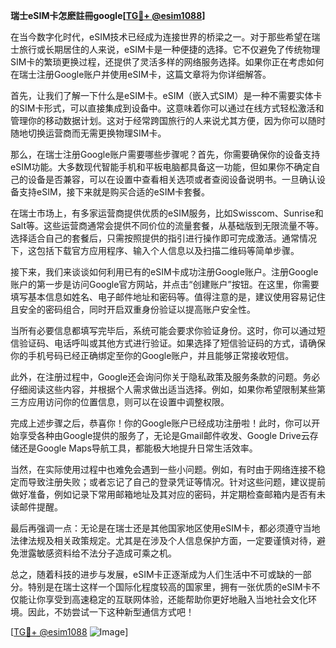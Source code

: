 **瑞士eSIM卡怎麽註冊google[[TG💪+ @esim1088](https://t.me/s/esim1088)]**

在当今数字化时代，eSIM技术已经成为连接世界的桥梁之一。对于那些希望在瑞士旅行或长期居住的人来说，eSIM卡是一种便捷的选择。它不仅避免了传统物理SIM卡的繁琐更换过程，还提供了灵活多样的网络服务选择。如果你正在考虑如何在瑞士注册Google账户并使用eSIM卡，这篇文章将为你详细解答。

首先，让我们了解一下什么是eSIM卡。eSIM（嵌入式SIM）是一种不需要实体卡的SIM卡形式，可以直接集成到设备中。这意味着你可以通过在线方式轻松激活和管理你的移动数据计划。这对于经常跨国旅行的人来说尤其方便，因为你可以随时随地切换运营商而无需更换物理SIM卡。

那么，在瑞士注册Google账户需要哪些步骤呢？首先，你需要确保你的设备支持eSIM功能。大多数现代智能手机和平板电脑都具备这一功能，但如果你不确定自己的设备是否兼容，可以在设置中查看相关选项或者查阅设备说明书。一旦确认设备支持eSIM，接下来就是购买合适的eSIM卡套餐。

在瑞士市场上，有多家运营商提供优质的eSIM服务，比如Swisscom、Sunrise和Salt等。这些运营商通常会提供不同价位的流量套餐，从基础版到无限流量不等。选择适合自己的套餐后，只需按照提供的指引进行操作即可完成激活。通常情况下，这包括下载官方应用程序、输入个人信息以及扫描二维码等简单步骤。

接下来，我们来谈谈如何利用已有的eSIM卡成功注册Google账户。注册Google账户的第一步是访问Google官方网站，并点击“创建账户”按钮。在这里，你需要填写基本信息如姓名、电子邮件地址和密码等。值得注意的是，建议使用容易记住且安全的密码组合，同时开启双重身份验证以提高账户安全性。

当所有必要信息都填写完毕后，系统可能会要求你验证身份。这时，你可以通过短信验证码、电话呼叫或其他方式进行验证。如果选择了短信验证码的方式，请确保你的手机号码已经正确绑定至你的Google账户，并且能够正常接收短信。

此外，在注册过程中，Google还会询问你关于隐私政策及服务条款的问题。务必仔细阅读这些内容，并根据个人需求做出适当选择。例如，如果你希望限制某些第三方应用访问你的位置信息，则可以在设置中调整权限。

完成上述步骤之后，恭喜你！你的Google账户已经成功注册啦！此时，你可以开始享受各种由Google提供的服务了，无论是Gmail邮件收发、Google Drive云存储还是Google Maps导航工具，都能极大地提升日常生活效率。

当然，在实际使用过程中也难免会遇到一些小问题。例如，有时由于网络连接不稳定而导致注册失败；或者忘记了自己的登录凭证等情况。针对这些问题，建议提前做好准备，例如记录下常用邮箱地址及其对应的密码，并定期检查邮箱内是否有未读邮件提醒。

最后再强调一点：无论是在瑞士还是其他国家地区使用eSIM卡，都必须遵守当地法律法规及相关政策规定。尤其是在涉及个人信息保护方面，一定要谨慎对待，避免泄露敏感资料给不法分子造成可乘之机。

总之，随着科技的进步与发展，eSIM卡正逐渐成为人们生活中不可或缺的一部分。特别是在瑞士这样一个国际化程度较高的国家里，拥有一张优质的eSIM卡不仅能让你享受到高速稳定的互联网体验，还能帮助你更好地融入当地社会文化环境。因此，不妨尝试一下这种新型通信方式吧！

[[TG💪+ @esim1088](https://t.me/s/esim1088) ![Image](https://i.postimg.cc/4NQfJmqS/Snipaste-2025-05-13-00-14-12.png)]